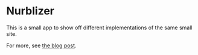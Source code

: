 Nurblizer
=========

This is a small app to show off different implementations of
the same small site.

For more, see [the blog post](http://adambard.com/blog/PHP-ruby-python-clojure-webapps-by-example/).
